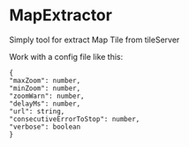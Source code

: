 # MapExtractor

Simply tool for extract Map Tile from tileServer

Work with a config file like this:

```
{
"maxZoom": number,
"minZoom": number,
"zoomWarn": number,
"delayMs": number,
"url": string,
"consecutiveErrorToStop": number,
"verbose": boolean
}
```
